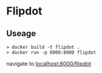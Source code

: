 # Flipdot

## Useage

```
> docker build -t flipdot .
> docker run -p 8000:8000 flipdot
```

navigate to [localhost:8000/flipdot](http://localhost:8000/flipdot)
